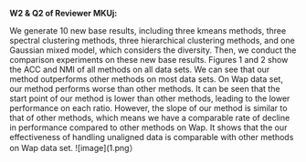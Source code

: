 **W2 & Q2 of Reviewer MKUj:**

We generate 10 new base results, including three kmeans methods, three spectral clustering methods, three hierarchical clustering methods, and one Gaussian mixed model, which considers the diversity. Then, we conduct the comparison experiments on these new base results. Figures 1 and 2 show the ACC and NMI of all methods on all data sets. We can see that our method outperforms other methods on most data sets. On Wap data set, our method performs worse than other methods. It can be seen that the start point of our method is lower than other methods, leading to the lower performance on each ratio. However, the slope of our method is similar to that of other methods, which means we have a comparable rate of decline in performance compared to other methods on Wap. It shows that the our effectiveness of handling unaligned data is comparable with other methods on Wap data set. 
![image](1.png）
